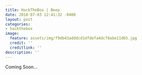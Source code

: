 ```yaml
---
title: HackTheBox | Beep
date: 2018-07-03 12:41:32 -0400
layout: post
categories:
- hackthebox
image:
  feature: assets/img/f9db43adddcd1dfdefa4dcf8abe11d65.jpg
  credit: ''
  creditlink: ''
description: ''
---
```

Coming Soon...